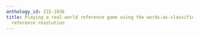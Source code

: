 ```yaml
---
anthology_id: Z15-1036
title: Playing a real-world reference game using the words-as-classifiers model of
  reference resolution
---
```

